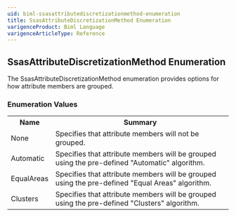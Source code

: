 ```yaml
---
uid: biml-ssasattributediscretizationmethod-enumeration
title: SsasAttributeDiscretizationMethod Enumeration
varigenceProduct: Biml Language
varigenceArticleType: Reference
---
```


## SsasAttributeDiscretizationMethod Enumeration<div class="LanguageSummary"><div class ="SummaryItem">The SsasAttributeDiscretizationMethod enumeration provides options for how attribute members are grouped.</div></div><div class="EnumValueGroup">### Enumeration Values<table id="EnumValue" class="MemberList"><tbody><tr><th class="MemberNameColumnHeader">Name</th><th class="MemberSummaryColumnHeader">Summary</th></tr><tr class="cd0"><td class="MemberName">None</td><td class="MemberSummary"><div class ="SummaryItem">Specifies that attribute members will not be grouped.</div> </td></tr><tr class="cd1"><td class="MemberName">Automatic</td><td class="MemberSummary"><div class ="SummaryItem">Specifies that attribute members will be grouped using the pre-defined "Automatic" algorithm.</div> </td></tr><tr class="cd0"><td class="MemberName">EqualAreas</td><td class="MemberSummary"><div class ="SummaryItem">Specifies that attribute members will be grouped using the pre-defined "Equal Areas" algorithm.</div> </td></tr><tr class="cd1"><td class="MemberName">Clusters</td><td class="MemberSummary"><div class ="SummaryItem">Specifies that attribute members will be grouped using the pre-defined "Clusters" algorithm.</div> </td></tr></tbody></table></div>